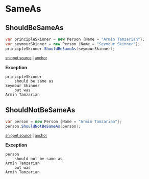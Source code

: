 # SameAs


## ShouldBeSameAs

<!-- snippet: ShouldBeSameAsExamples.ShouldBeSameAs.codeSample.approved.cs -->
<a id='snippet-ShouldBeSameAsExamples.ShouldBeSameAs.codeSample.approved.cs'></a>
```cs
var principleSkinner = new Person {Name = "Armin Tamzarian"};
var seymourSkinner = new Person {Name = "Seymour Skinner"};
principleSkinner.ShouldBeSameAs(seymourSkinner);
```
<sup><a href='/src/DocumentationExamples/CodeExamples/ShouldBeSameAsExamples.ShouldBeSameAs.codeSample.approved.cs#L1-L3' title='Snippet source file'>snippet source</a> | <a href='#snippet-ShouldBeSameAsExamples.ShouldBeSameAs.codeSample.approved.cs' title='Start of snippet'>anchor</a></sup>
<!-- endSnippet -->

**Exception**

<!-- include: ShouldBeSameAsExamples.ShouldBeSameAs.exceptionText.approved.txt -->
```
principleSkinner
    should be same as
Seymour Skinner
    but was
Armin Tamzarian
```
<!-- endInclude -->


## ShouldNotBeSameAs

<!-- snippet: ShouldBeSameAsExamples.ShouldNotBeSameAs.codeSample.approved.cs -->
<a id='snippet-ShouldBeSameAsExamples.ShouldNotBeSameAs.codeSample.approved.cs'></a>
```cs
var person = new Person {Name = "Armin Tamzarian"};
person.ShouldNotBeSameAs(person);
```
<sup><a href='/src/DocumentationExamples/CodeExamples/ShouldBeSameAsExamples.ShouldNotBeSameAs.codeSample.approved.cs#L1-L2' title='Snippet source file'>snippet source</a> | <a href='#snippet-ShouldBeSameAsExamples.ShouldNotBeSameAs.codeSample.approved.cs' title='Start of snippet'>anchor</a></sup>
<!-- endSnippet -->

**Exception**

<!-- include: ShouldBeSameAsExamples.ShouldNotBeSameAs.exceptionText.approved.txt -->
```
person
    should not be same as
Armin Tamzarian
    but was
Armin Tamzarian
```
<!-- endInclude -->
